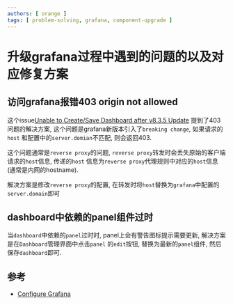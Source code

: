 ```yaml
---
authors: [ orange ]
tags: [ problem-solving, grafana, component-upgrade ]
---
```


# 升级grafana过程中遇到的问题的以及对应修复方案

<!--truncate-->

## 访问grafana报错403 origin not allowed

这个issue[Unable to Create/Save Dashboard after v8.3.5 Update](https://github.com/grafana/grafana/issues/45117)
提到了403问题的解决方案, 这个问题是grafana新版本引入了`breaking change`, 如果请求的`host`
和配置中的`server.domian`不匹配, 则会返回403.<br/>

这个问题通常是`reverse proxy`的问题, `reverse proxy`转发时会丢失原始的客户端请求的`host`信息, 传递的`host`
信息为`reverse proxy`代理规则中对应的`host`信息(通常是内网的hostname).

解决方案是修改`reverse proxy`的配置, 在转发时将`host`替换为`grafana`中配置的`server.domain`即可

## dashboard中依赖的panel组件过时

当`dashboard`中依赖的`panel`过时时, panel上会有警告图标提示需要更新, 解决方案是在`Dashboard`管理界面中点击`panel`
的`edit`按钮, 替换为最新的`panel`组件, 然后保存`dashboard`即可.

## 参考

- [Configure Grafana](https://grafana.com/docs/grafana/latest/setup-grafana/configure-grafana/#cookie_samesite)